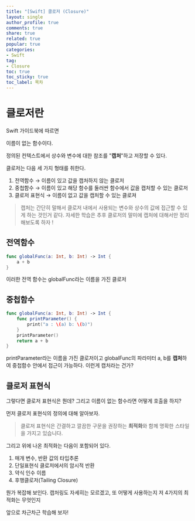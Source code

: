 ```yaml
---
title: "[Swift] 클로저 (Closure)"
layout: single
author_profile: true
comments: true
share: true
related: true
popular: true
categories:
- Swift
tag:
- Closure
toc: true
toc_sticky: true
toc_label: 목차
---
```


# 클로저란

Swift 가이드북에 따르면

이름이 없는 함수이다.

정의된 컨텍스트에서 상수와 변수에 대한 참조를 "**캡처**"하고 저장할 수 있다.

클로저는 다음 세 가지 형태를 취한다.

1. 전역함수
→ 이름이 있고 값을 캡처하지 않는 클로저
2. 중첩함수
→ 이름이 있고 해당 함수를 둘러싼 함수에서 값을 캡처할 수 있는 클로저
3. 클로저 표현식
→ 이름이 없고 값을 캡처할 수 있는 클로져

> 캡처는 간단히 말해서 클로저 내에서 사용되는 변수와 상수의 값에 접근할 수 있게 하는 것인거 같다. 
자세한 학습은 추후 클로저의 말미에 캡처에 대해서만 정리해보도록 하자 !

## 전역함수

```swift
func globalFunc(a: Int, b: Int) -> Int {
    a + b
}
```

이러한 전역 함수는 globalFunc라는 이름을 가진 클로저

## 중첩함수

```swift
func globalFunc(a: Int, b: Int) -> Int {
    func printParameter() {
        print("a : \(a) b: \(b)")
    }
    printParameter()
    return a + b
}
```

printParameter라는 이름을 가진 클로저이고 globalFunc의 파라미터 a, b를 **캡처**하여 중첩함수 안에서 접근이 가능하다. 이런게 캡처라는 건가?

## 클로저 표현식

그렇다면 클로저 표현식은 뭔데? 그리고 이름이 없는 함수라면 어떻게 호출을 하지?

먼저 클로저 표현식의 정의에 대해 알아보자. 

> 클로저 표현식은 간결하고 깔끔한 구문을 권장하는 **최적화**와 함께 명확한 스타일을 가지고 있습니다.

그리고 위에 나온 최적화는 다음이 포함되어 있다.

1. 매개 변수, 반환 값의 타입추론 
2. 단일표현식 클로저에서의 암시적 반환
3. 약식 인수 이름
4. 후행클로저(Tailing Closure)

뭔가 복잡해 보인다. 캡처링도 자세히는 모르겠고, 또 어떻게 사용하는지 저 4가지의 최적화는 무엇인지

앞으로 차근차근 학습해 보자!
